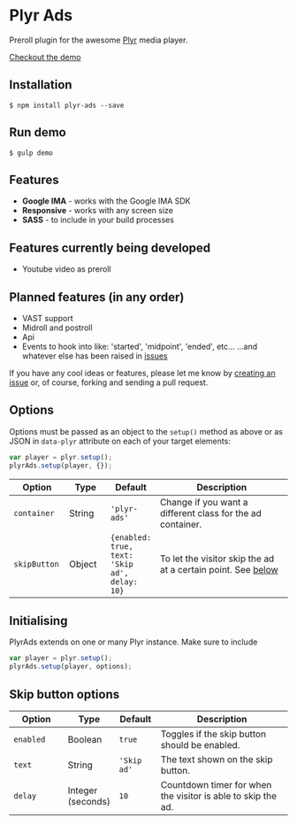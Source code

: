 # Plyr Ads
Preroll plugin for the awesome [Plyr](https://plyr.io) media player.

[Checkout the demo](https://ferdiemmen.github.io/plyr-ads/)

## Installation
    $ npm install plyr-ads --save

## Run demo
    $ gulp demo

## Features
- **Google IMA** - works with the Google IMA SDK
- **Responsive** - works with any screen size
- **SASS** - to include in your build processes

## Features currently being developed
- Youtube video as preroll

## Planned features (in any order)
- VAST support
- Midroll and postroll
- Api
- Events to hook into like: 'started', 'midpoint', 'ended', etc...
...and whatever else has been raised in [issues](https://github.com/ferdiemmen/plyr-ads/issues)

If you have any cool ideas or features, please let me know by [creating an issue](https://github.com/ferdiemmen/plyr-ads/issues/new) or, of course, forking and sending a pull request.

## Options
Options must be passed as an object to the `setup()` method as above or as JSON in `data-plyr` attribute on each of your target elements:

```javascript
var player = plyr.setup();
plyrAds.setup(player, {});
```

<table class="table" width="100%">
  <thead>
    <tr>
      <th width="20%">Option</th>
      <th width="15%">Type</th>
      <th width="15%">Default</th>
      <th width="50%">Description</th>
    </tr>
  </thead>
  <tbody>
    <tr>
      <td><code>container</code></td>
      <td>String</td>
      <td><code>'plyr-ads'</code></td>
      <td>Change if you want a different class for the ad container.</td>
    </tr>
    <tr>
      <td><code>skipButton</code></td>
      <td>Object</td>
      <td><code>{enabled: true, text: 'Skip ad', delay: 10}</code></td>
      <td>To let the visitor skip the ad at a certain point. See <a href="#skipbutton-options">below</a></td>
    </tr>
  </tbody>
</table>  

## Initialising

PlyrAds extends on one or many Plyr instance. Make sure to include 

```javascript
var player = plyr.setup();
plyrAds.setup(player, options);
```

## Skip button options

<table class="table" width="100%" id="skipbutton-options">
  <thead>
    <tr>
      <th width="20%">Option</th>
      <th width="15%">Type</th>
      <th width="15%">Default</th>
      <th width="50%">Description</th>
    </tr>
  </thead>
    <tbody>
    <tr>
      <td><code>enabled</code></td>
      <td>Boolean</td>
      <td><code>true</code></td>
      <td>Toggles if the skip button should be enabled.</td>
    </tr>
    <tr>
      <td><code>text</code></td>
      <td>String</td>
      <td><code>'Skip ad'</code></td>
      <td>The text shown on the skip button.</td>
    </tr>
    <tr>
      <td><code>delay</code></td>
      <td>Integer (seconds)</td>
      <td><code>10</code></td>
      <td>Countdown timer for when the visitor is able to skip the ad.</td>
    </tr>
  </tbody>
</table>

